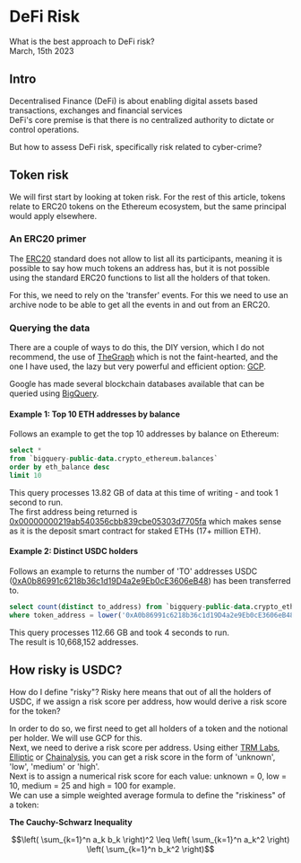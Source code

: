 # DeFi Risk

What is the best approach to DeFi risk?  
March, 15th 2023

## Intro

Decentralised Finance (DeFi) is about enabling digital assets based transactions, 
exchanges and financial services  
DeFi's core premise is that there is no centralized authority to dictate or control operations.  

But how to assess DeFi risk, specifically risk related to cyber-crime?

## Token risk

We will first start by looking at token risk. For the rest of this article, tokens relate
to ERC20 tokens on the Ethereum ecosystem, but the same principal would apply elsewhere.  

### An ERC20 primer
The [ERC20](https://ethereum.org/en/developers/docs/standards/tokens/erc-20/) standard does not allow to list
all its participants, meaning it is possible to say how much tokens an address has, but it is not possible
using the standard ERC20 functions to list all the holders of that token.  

For this, we need to rely on the 'transfer' events. For this we need to use an archive node to be able to 
get all the events in and out from an ERC20.  

### Querying the data
There are a couple of ways to do this, the DIY version, which I do not recommend, the use of [TheGraph](https://thegraph.com/) which
is not the faint-hearted, and the one I have used, the lazy but very powerful and efficient option: [GCP](https://cloud.google.com/).  

Google has made several blockchain databases available that can be queried using [BigQuery](https://cloud.google.com/bigquery).  

#### Example 1: Top 10 ETH addresses by balance
Follows an example to get the top 10 addresses by balance on Ethereum:

```sql
select *
from `bigquery-public-data.crypto_ethereum.balances`
order by eth_balance desc
limit 10
```

This query processes 13.82 GB of data at this time of writing - and took 1 second to run.  
The first address being returned is [0x00000000219ab540356cbb839cbe05303d7705fa](https://etherscan.io/address/0x00000000219ab540356cbb839cbe05303d7705fa) which makes sense as it is
the deposit smart contract for staked ETHs (17+ million ETH).

#### Example 2: Distinct USDC holders
Follows an example to returns the number of 'TO' addresses USDC ([0xA0b86991c6218b36c1d19D4a2e9Eb0cE3606eB48](https://etherscan.io/address/0xA0b86991c6218b36c1d19D4a2e9Eb0cE3606eB48)) has been 
transferred to.

```sql
select count(distinct to_address) from `bigquery-public-data.crypto_ethereum.token_transfers`
where token_address = lower('0xA0b86991c6218b36c1d19D4a2e9Eb0cE3606eB48'); 
```

This query processes 112.66 GB and took 4 seconds to run.  
The result is 10,668,152 addresses.

## How risky is USDC?

How do I define "risky"? Risky here means that out of all the holders of USDC, if we assign a risk score per address,
how would derive a risk score for the token?  

In order to do so, we first need to get all holders of a token and the notional per holder. We will use GCP for this.  
Next, we need to derive a risk score per address. Using either [TRM Labs](https://www.trmlabs.com/), [Elliptic](https://www.elliptic.co/) 
or [Chainalysis](https://www.chainalysis.com/), you can get a risk score in the form of 'unknown', 'low', 'medium' or 'high'.  
Next is to assign a numerical risk score for each value: unknown = 0, low = 10, medium = 25 and high = 100 for example.  
We can use a simple weighted average formula to define the "riskiness" of a token: 

**The Cauchy-Schwarz Inequality**

$$\left( \sum_{k=1}^n a_k b_k \right)^2 \leq \left( \sum_{k=1}^n a_k^2 \right) \left( \sum_{k=1}^n b_k^2 \right)$$
